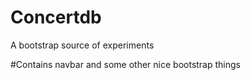# Concertdb
A bootstrap source of experiments

#Contains navbar and some other nice bootstrap things
